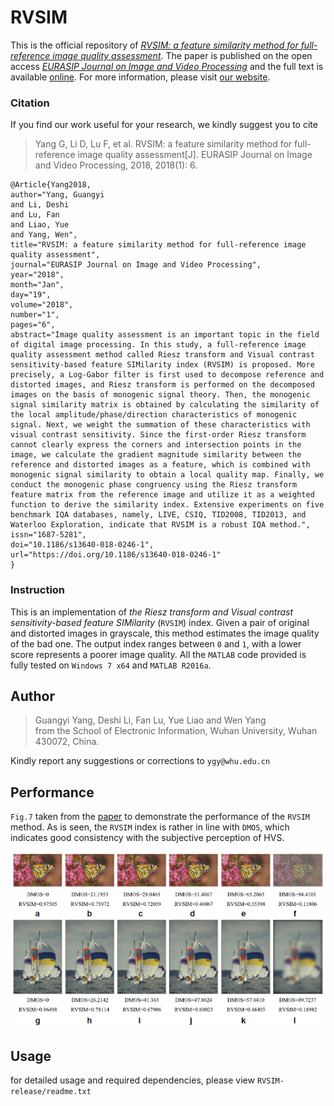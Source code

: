 # RVSIM

This is the official repository of [*RVSIM: a feature similarity method for full-reference image quality assessment*](https://jivp-eurasipjournals.springeropen.com/articles/10.1186/s13640-018-0246-1). The paper is published on the open access [*EURASIP Journal on Image and Video Processing*](https://jivp-eurasipjournals.springeropen.com/) and the full text is available [online](https://jivp-eurasipjournals.springeropen.com/track/pdf/10.1186/s13640-018-0246-1). For more information, please visit [our website](https://sites.google.com/site/jacobygy/). 

### Citation
If you find our work useful for your research, we kindly suggest you to cite 

> Yang G, Li D, Lu F, et al. RVSIM: a feature similarity method for full-reference image quality assessment[J]. EURASIP Journal on Image and Video Processing, 2018, 2018(1): 6.

```
@Article{Yang2018,
author="Yang, Guangyi
and Li, Deshi
and Lu, Fan
and Liao, Yue
and Yang, Wen",
title="RVSIM: a feature similarity method for full-reference image quality assessment",
journal="EURASIP Journal on Image and Video Processing",
year="2018",
month="Jan",
day="19",
volume="2018",
number="1",
pages="6",
abstract="Image quality assessment is an important topic in the field of digital image processing. In this study, a full-reference image quality assessment method called Riesz transform and Visual contrast sensitivity-based feature SIMilarity index (RVSIM) is proposed. More precisely, a Log-Gabor filter is first used to decompose reference and distorted images, and Riesz transform is performed on the decomposed images on the basis of monogenic signal theory. Then, the monogenic signal similarity matrix is obtained by calculating the similarity of the local amplitude/phase/direction characteristics of monogenic signal. Next, we weight the summation of these characteristics with visual contrast sensitivity. Since the first-order Riesz transform cannot clearly express the corners and intersection points in the image, we calculate the gradient magnitude similarity between the reference and distorted images as a feature, which is combined with monogenic signal similarity to obtain a local quality map. Finally, we conduct the monogenic phase congruency using the Riesz transform feature matrix from the reference image and utilize it as a weighted function to derive the similarity index. Extensive experiments on five benchmark IQA databases, namely, LIVE, CSIQ, TID2008, TID2013, and Waterloo Exploration, indicate that RVSIM is a robust IQA method.",
issn="1687-5281",
doi="10.1186/s13640-018-0246-1",
url="https://doi.org/10.1186/s13640-018-0246-1"
}
```

### Instruction
This is an implementation of *the Riesz transform and Visual contrast sensitivity-based feature SIMilarity* (`RVSIM`) index. Given a pair of original and distorted images in grayscale, this method estimates the image quality of the bad one. The output index ranges between `0` and `1`, with a lower score represents a poorer image quality. All the `MATLAB` code provided is fully tested on `Windows 7 x64` and `MATLAB R2016a`. 

## Author
> Guangyi Yang, Deshi Li, Fan Lu, Yue Liao and Wen Yang  
> from the School of Electronic Information, Wuhan University, 
Wuhan 430072, China.

Kindly report any suggestions or corrections to `ygy@whu.edu.cn`

## Performance
`Fig.7` taken from the [paper](https://jivp-eurasipjournals.springeropen.com/articles/10.1186/s13640-018-0246-1) to demonstrate the performance of the `RVSIM` method. As is seen, the `RVSIM` index is rather in line with `DMOS`, which indicates good consistency with the subjective perception of HVS. 

![fig7](https://github.com/jacob6/RVSIM/blob/master/fig7.png)

## Usage
for detailed usage and required dependencies, please view `RVSIM-release/readme.txt`

